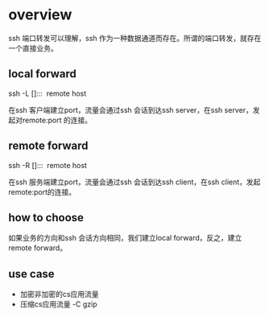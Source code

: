 # overview

ssh 端口转发可以理解，ssh 作为一种数据通道而存在。所谓的端口转发，就存在一个直接业务。

## local forward 

ssh -L [<localhost>]:<port>:<remote>:<port>  remote host

在ssh 客户端建立port，流量会通过ssh 会话到达ssh server，在ssh server，发起对remote:port 的连接。

## remote forward

ssh -R [<localhost>]:<port>:<remote>:<port>  remote host

在ssh 服务端建立port，流量会通过ssh 会话到达ssh client，在ssh client，发起remote:port的连接。

## how to choose  

如果业务的方向和ssh 会话方向相同，我们建立local forward，反之，建立remote forward。

## use case

* 加密非加密的cs应用流量
* 压缩cs应用流量 -C gzip